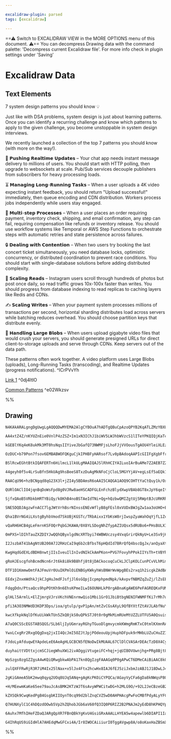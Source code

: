 ```yaml
---

excalidraw-plugin: parsed
tags: [excalidraw]

---
```

==⚠  Switch to EXCALIDRAW VIEW in the MORE OPTIONS menu of this document. ⚠== You can decompress Drawing data with the command palette: 'Decompress current Excalidraw file'. For more info check in plugin settings under 'Saving'


# Excalidraw Data

## Text Elements
7 system design patterns you should know 💡

Just like with DSA problems, system design is just about learning patterns. Once you can identify a recurring challenge and know which patterns to apply to the given challenge, you become unstoppable in system design interviews.

We recently launched a collection of the top 7 patterns you should know (with more on the way!).

🔄 𝗣𝘂𝘀𝗵𝗶𝗻𝗴 𝗥𝗲𝗮𝗹𝘁𝗶𝗺𝗲 𝗨𝗽𝗱𝗮𝘁𝗲𝘀 – Your chat app needs instant message delivery to millions of users. You should start with HTTP polling, then upgrade to websockets at scale. Pub/Sub services decouple publishers from subscribers for heavy processing loads.

⏳ 𝗠𝗮𝗻𝗮𝗴𝗶𝗻𝗴 𝗟𝗼𝗻𝗴-𝗥𝘂𝗻𝗻𝗶𝗻𝗴 𝗧𝗮𝘀𝗸𝘀 – When a user uploads a 4K video expecting instant feedback, you should return "Upload successful!" immediately, then queue encoding and CDN distribution. Workers process jobs independently while users stay engaged.

🔄 𝗠𝘂𝗹𝘁𝗶-𝘀𝘁𝗲𝗽 𝗣𝗿𝗼𝗰𝗲𝘀𝘀𝗲𝘀 – When a user places an order requiring payment, inventory check, shipping, and email confirmation, any step can fail, requiring compensation like refunds or inventory release. You should use workflow systems like Temporal or AWS Step Functions to orchestrate steps with automatic retries and state persistence across failures.

🔒 𝗗𝗲𝗮𝗹𝗶𝗻𝗴 𝘄𝗶𝘁𝗵 𝗖𝗼𝗻𝘁𝗲𝗻𝘁𝗶𝗼𝗻 – When two users try booking the last concert ticket simultaneously, you need database locks, optimistic concurrency, or distributed coordination to prevent race conditions. You should start with single-database solutions before adding distributed complexity.

📖 𝗦𝗰𝗮𝗹𝗶𝗻𝗴 𝗥𝗲𝗮𝗱𝘀 – Instagram users scroll through hundreds of photos but post once daily, so read traffic grows 10x-100x faster than writes. You should progress from database indexing to read replicas to caching layers like Redis and CDNs.

✍️ 𝗦𝗰𝗮𝗹𝗶𝗻𝗴 𝗪𝗿𝗶𝘁𝗲𝘀 – When your payment system processes millions of transactions per second, horizontal sharding distributes load across servers while batching reduces overhead. You should choose partition keys that distribute evenly.

📁 𝗛𝗮𝗻𝗱𝗹𝗶𝗻𝗴 𝗟𝗮𝗿𝗴𝗲 𝗕𝗹𝗼𝗯𝘀 – When users upload gigabyte video files that would crush your servers, you should generate presigned URLs for direct client-to-storage uploads and serve through CDNs. Keep servers out of the data path.

These patterns often work together. A video platform uses Large Blobs (uploads), Long-Running Tasks (transcoding), and Realtime Updates (progress notifications). ^ICrPVvYh

[Link 1](https://www.linkedin.com/posts/hello-interview_7-system-design-patterns-you-should-know-activity-7355632760323035136-wXYF?utm_source=share&utm_medium=member_desktop&rcm=ACoAABFtQmgBg_AYq64cN6By8GmHH99_hfBHg-k) ^0dj4ltlO

[Common Patterns](https://lnkd.in/gmFSfYfT) ^e02Wkzsv

%%
## Drawing
```compressed-json
N4KAkARALgngDgUwgLgAQQQDwMYEMA2AlgCYBOuA7hADTgQBuCpAzoQPYB2KqATLZMzYBXUtiRoIACyhQ4zZAHoFAc0JRJQgEYA6bGwC2CgF7N6hbEcK4OCtptbErHALRY8RMpWdx8Q1TdIEfARcZgRmBShcZQUebQBGAFZtAGYaOiCEfQQOKGZuAG1wMFAwMogSbggASQBhUgAFADV6AE1JdLLIWEQqqCwoTvLMbmcAdgA2OPiAThSAFnieeYAG

AA4xtZ4Z/nKYUZnEie0VnlP4zZSZ+Im1xN3IChJ1biWV5LWJhbWVzcS1lITeYPKQIQjKaTcO4rEHWZTBbgw4oCKCkNgAawQtTY+DYpCqAGJ4ghicShpBNLhsOjlGihBxiNjcfiJKjrMw4LhArlyRAAGaEfD4ADKsAREkEHl5zFRGIQAHVnh00HxkRAZWjMaKYOL0JLKiC6RCOOF8mh4iC2JzsGp9uaVkiuhBacI4NViGbUAUALogvnkbLu7gcIRC

kGEBlYKq4eK8ukMk3MT0hsNqsIIYiveJbGafQ73NWMFjsLhoFJjVVOousTgAOU4YleiXLEzG5au4eYABFMv1M2g+QQwiDNMIGQBRYLZXKen0goRwYi4PuvMaJCuJRZLCbxYFqogcdHB0P4EG46kZ7iD/DDtX9TCDCRjVDMGAyrKoYjhcEcVCcmRMBwzCoDAwgvpIwj4MQqDohwbAUKggC8G4AhTsADocOhABSQgyqgRCYqgTzqKgXbCgAgn+aKaF

OzDUC+b79Pon7fsov6EMBABWOFQKguCjkIPHBFyHARsof7Lv0pBAdoqAAPIcGIIFgXgbFfrkhB8jAvGoIE2AiKQomoNgkgEMEHDKAgvEMuhsHwYRkjmJI4kAVJwFQGwvFwD4Wnuag6iWaojC/sZpk5BZdGgUIqCaAgejZKg9IylanLUZZEb0e+TFfqwrGoBGklmAgFDMNo6HofKlm6TkUD4Fp+C4PSxkZtpehCrFUAlqgbB8n5kiWe5cCoM+/6SU

BSlRcwEGhtBtkIQAFERTn6HilmcL1lkULgMAAIQAJSlRhHCIYAILuoIArBuAMe7Z2AEB7Z2AAB7Z2AK+7Z2AG+7Z2AN+7Z2AC+752AKe7Z2AE+7Z2AHe7Z2AJ+7Z2AIB7r1nYAX7uA+dgAXu2dgC/u2dgCPuyDUOA/dqCAMgEqCtMIpBGSZPG4F5qAmhmwERjK1g8dkSbRJZX5EEWPkefogpEJwwHdQlYQsDJRMTVNUEvlEpA8Yt6EABIACoKw0f

44geyh0f5v4LrSuBfn5HkUAg9hsBeeS8TxzDuAgMkNFoCjCloL5MGYYjAV+egLsEf5aEQk1MMB/oGC+WhWwZMUsKgfJ4qgfW4PQMDoXAaJu6w5l4WweslWVHCAM/E52AAe7WOfaDX0w59P1nYA+7tnYAP7sfd9zhnf9t2fZ9b0V+dgDnu1jD2AB+7uME/KfW/rggtMAlPiZx62nzAA0qgZhfh5WCINgHXp3TUS5FHCAZpS1IRWBk2QdBgRQCIv6o

RAACqU96+hzBCNgqd8qG23X3l+jZI4y5BDAmsR6oAAI5CAQGA1AOQ9COHTtYaCtQuy1k/OxVEhBNACRLDJeUeJMSR2TqbU0qAOJ2FppGRAkZci1XsoKSyOEA6Sy2uhMKLNiAHXQidQuN1wbYxek3B60MgYo3OldQA/7t1zOoAB92cYPQekDO6+NUDDxyNpOhJMfBUnCFZLqpAvwk0CKAwgBl06chgNOKAdEIxBXcqQLSTVD7gUIF5USdE4GQP0Lg

QURlOAClIO4jqnBqDoWsFpd8g0VJRw8aeHSCADFGLEnFchzBlydXwpVBAb8GT8xJpY6qeItKBCEmEEWx9xbQToYRHBfJcQIVfJlYCqTUAKyyHAPEBB0IxzIvKYUqBRQIEGgAMUav4savk8RNQ1H/SWfTgKLV4gJAwyTsDRNQZo1x9N+h/gDigqBlkqRoiTBEwUIhwhsKOoAJF3zqAHXdnGoMIYd2+udQAIHsw2ho9c6gA13fEZ9ARDdoZvXru9BR

SjfxQAoB5VRbkbHRTYBiQy/k8KhB4noBSTAeIdTNi+Qg+hQzbwQMIZgtUj5RWptBJcURKRhAztSWi7S4AdW5jKcwXiFL6SgQA7RyCNRoIEs1PQeIYHJLWr5ZOCArE6Q0cyxwwySqExKafBh0tCJqCcmneECBnBkr4qEBAj8cQYL5tFdJK1eLEBgWJRwXL0F9i8foHwWBbSnMQoANZ3zqADPdyRWM7kN0rv9IGoNMbyIJtUICURdZMQhS+bAaIhS9

SNE5DQDJAgzwFnACC7lgJWtVrhBsrNInssENEvWflyB8gFEsl0xVUDxBWJgZw1aa3oUHO+Em6hrCEQMv0GVotwLyvwbSQhQcsrLi1ZSiMX5MBwo8oEItgQfDmFCAbIyVIHLp3qjAehDSABKGZ2JWXgYg7Oh1ACw5IAeD+3UetueXB5Z1ABXu2dMRb0fmBsUUAyKaitpmIyoxSiBCkyaO5kKEs/MepsiAlSaVmySZhGRcQOiEEDJGE4FEfA4EuRmv

Qha1BVrNG4iLXstgByhbVmod7SkUBjKGSTc/TRbAixx1YbKsW8rjIwspZyaWahOqYjfL1ZcnKsM8sgUFWqjrACDO+dQA27vFwxtw+5lca6gzEWXAG51ACru9w+ugB73cHi+5REavbT1QKoZQfEYAbKXniqONC3JkwqdNIypAcJOTfc7Ug1YiU9vsxZE05B+hJ0CDlE00Eb6boADKBxjo4XSSKiDVWcO5ZwSVyAWUnrhmeayXb9UkHG1ACDawyrnn

vQaRH6HCB4gLeFmrnKSFOQrPqbGJKAWA/0X8YLSDogNhZfypAZIUQsx5dRUBo6+PHsBULXIUsACFcT2FQHNAzWddp0VC5wZQzhN30hEunBWoR0TATmqBq2bAzVLb3ehbdBB6WWTvmSzRc0+0BeAnBDqZbBVAX2nGSgTSHxVGfLU792UfzOVGsBSKnmJazSQmhQ62FcINNmaRCi+DUr6Fol+j8gPcq7q4rhPiZW8IhCkoZEaTWZLyUUmD8JJBqoaS

0mPXS+lDIhTauZXZDIYJwQQhQByxlgdNcXRTbyi74WBWUczsy4VxqGrirQkNyU+Le3Sv9jHLE2K5BdoQIqh7yppLEJQuqDUFJ9WgmPVqwR16dQq31A2g1hqNdclLk+9nIcLWVagZagQuogut5tHa+0c4cMulwh6z05N/Rudwv5cMEZnWRmjTGoMn0KNFiTEK5NKYktIfTHeTMkkpbZoQDmi6AO8zGgLCFxSmP2fpoq2Zitlaq0A+ZQBem4C631r5

I2JszbAT41bAgNtUB200A7J2RHzCaI9q6b2cBfbsT6pHQdId7BRrQfQ4bscQgJx/anQyaXtd504aDEu30r3ya+Y3ZuXC25n+7r3M6A9n3ApUULVL09e+oHnovanK9MBrw3mJFvAzLvPvFSOiB5k7hLOfJfKgNfHfGliHC/KaG/PgB/BAF/D/FYP0ISutL+KAuApZFAsdoZK4nlvxuHPqhwFgjgvQvgqnEQiQnlGQjkGpDVFpNzjQuPJHPTFpMwhZ

KwgHqdGdEXLdBDH8nwtjIIsIveuIlInIvdNIkCkAmPKon+PVG7FovyhPPokIIYsTh+tVBYhwFYnkqTLFOAQ4k4s3num4pEsyj4n4iWC4hwCEv0GEm2oOIKHRDoXoenAkjkEksMnhIQARIEBksmtksYbklCgUiEEUoxuDmUpSm1uiFUnZMrqjsEQRE0raq0ihh0l0j0m4agIMgpBBqMqIPVmyBsqEjMm7g1O5I4UsufAZKsuzuspZIgMWO+CirxFG

gRoHJEscgfohBcmdNcn6rJt6k8i8k9B8hfj8t8jDACkocoqCuCkLJClpKOLCunPCvVLhMimIIquipiJbFijitYHijhDgWDiSp+MOhSpZOeHtnRFaPSigkykcaygpOypFighQdanyjohGG9ouiKmKuQIpDBpxnzJXokQqjLG7qqsEBqo8dqi+HqhBjFMNrsqaoZJhoCbygYHahOrAI6i6mdO6lIpemHlfpMQGgosGvTGGlwcBGHGrLGsIBCLHPSGQ

DTF1D1KmmwOmtFAJFmuVr0UuIKPmlOiENBGyKWkyhWsBNWrWvWpgBEs2rxq1h2icgkZAdBA9gOmiEOuShiWOvansXKTOn0kQHgG5B5HgBRqultBuiEZZNuhajYXlgfqeuejSVMZ3LejIY+ooUPK+sTOJKYtVOjkxHQaaP+jzEBoKcWuyOBimV0c7DBnBniIQIhrkAQKhiCenISdyp2hnHhv0YRplpHBwaRsuC6WJFRhobRkwPRvCYaaTKxp0VyB1

EEdxjZnxmWdhkJjkCJgHuJmdFJsfjJl6sGQpjIcpmphpmdNpk/kAvpvfNBMZqZuZj/lZsEEOTLMxo5pNONFBrWWjmDl2d5kwJMiKoFs1CFuFlHP8dFkZLFrkPFmwIltYizG/lnDYSVlyX4E5L6TJIVn0q5sRvjlbrmlENVrVvVr2S5GXnyC1hUu1p1ggN1r1t/svGocuMNuGmEGNhNpZNNowfNtucwKdituZOtptoZDtswHtnNodtAqJKdq4hdvg

FdqgDdn/PtsaQcs9hpPOtKh9n6EhsKPmeILwI6OUNHLkP0rgABnaKgAWE6PeFAGREQKxFUMEBhbyEWOigQPpT+H0FaLyMilEBGEwEGGgCmKeGqHmf4AQN9o+OgH9gxCroFnzg7jeaUhznZChDnLDoJB6UqsRIjj+ijmjhkcxAFdjtxLxPxIJITltmJCTq5GTr0ZTm2tTupJpNpAzqQHEqTKFKzjYZDhwbzrlSMh5ILlQr5CLoXmLiZCzpLmDjFDL

glHLl5ArmlL+ElZjmrgVJrsVKchVNEnrmwQio1Mbi1GrO1JbiBtbgNENIFWNMFfKi7rMh7qtN7htFtHtI6kIVdLdCHrfvSZ6jwtHiprHqjDJonuGYxqnrZoLlTHvDPEATnqaABQXkXr5CXimeXpsZ2SFTXkicRPXirC0k3hrLgZPO3v1IbMbIID3hbJGgPrbPbI7JoDBRPu7LFNPp0XPv7IvqacvmHGvovjHHHNvgmUmHvu/qcvnMIdJqXLdTXAC

pfi3A3O3NMWdD3KDP3Dps/ioa/gtulp/gvP1pAn/mtZvCGsAXyL9QfBYXtfZtAVJLAbfNuYga/O/J/FipgX/DgVrCAmAhAkQWaj6YguQeWZgoojQXginIQsQrNpaeQqwVQvWbQpsQwrweZCwhdZwqITwhIT8kIkHmIvXHIQobIpLcoVwURRoW2loXojEroZVSYmYkYSYVCnYhYZNI4nAM4jYVkHYcig4W9s4a4dBeEp4VEj4ZVf4WBkEQ0mEXyVk

kwcXfkpkNqlDfKuUikWkTUn5ZkQ0jkS0uQPkSTJ0t0r0gMkMimRUeMtUZZLUTFU5A0Qsuissq0b3u0VEBsl0awD0YpPhgcq3cMY6mMRMfdXSc8mGW8mdJ8vzYsQ9SsRGWsWCmycWtsTCuiHCtbgcUijmiceYGcZitivxVcfircWBPcZqk8VSq8V1HSlip8Ust8RVWym8STCOTytBMCQKkEcKoEJCRKjCdKqPdXlLLDSqqJKiegxiZKJQRmkap7nr

A7aQ0CSScEGSTABSQGS/SLb6ljIyUGmrayRGhyTGuoDlgmvycmkKWmgRmKTxC0tmlKXmnRAWtOgqSWmWkZmiJWmqXWg6JqU2pJDqe2moPqd2l2aJYHDTRw6OpGBOtaYWmfHafOo6Uuk2QiuupHFujuqffuvlqcv6VSRekGdeneg+pIancoi5gXbGUlSzWRe7smQahVuQGBhbgalmdBpwLBrHHmQWchsWQIwCeWThoZrfeyVeSRpZGRqEy2TRnRvK

YwxLCxgRr2RxgOQgDxq2jxII4QcJmI5OZJtJpjPOdeouUpjHuphDFpuk9rMHbLUZuCHuZZIrQKEebxiefZlGk5heTBQHBASFXeb5p0QFj+M+WFhFiQ4Yu1J+Zrt+QlklgBbLdEzc6BTyRBagFBcVu03BRtQhWPP+DVjnHVuEKhSDoKZhSkThXhagH1geYNiRaNqgONqQFNjNvtoC/RatkxRwNlY0rtvtpxcQeZDxeznxQJUJRWfdmiP2mJSKRJXg

FJdoLyAfduqwEYApdeLeE6AeAgHLGCBCN5fENoDwIkMUAAL67ClDlCVASArDEAcTzD8X4CyS8g9AKXQADC8gjBoDjCbhKsXALAOjKubjLAgiaU2MzBjDaCJBnCJDXA7grApBnApAghPDEAvDmi7h2u5gzDzCrDXBjAzATA7Bqh9TgiQgqjaXlBwi6hKUoiahYg4h4iEikgkhIAjhgEuh8lMhFusjFMchcjVS8gnMihihmv6iZgggahyiKhhvKi8C

duyhaittVDttxjcmSCJiegWhuXWi2ivAOggiVtugeiFC+hqj+jqUIBOVUwnjhg+PRg8Bjt8mTvHiphOjpj9hVopArA3BvDvAgjVgljcCTAPtbJ1g5qrhTAVhjArDJtOjsQ9jBArgDhDgIAjhjjECThZDVSzhrtOgLi3aXsXDrjKuLAzDbAdj7gRhHgSDSCyDyBKAUBEfaAHiYgwK6AGAKB6N5AKB9RCi/n5Qa5FQAD6YwiW09Gqqu3g9uQEzgkUi

WpSzgs0zgGZZgsA4wKQiQRwgbkwAbPA17kn8QgIzgFAAAGq0P0gAPwCT6DMeCAiBiAAC8k0DbAAZDp8x5gUIPoIZ9kPoBHMx9lOiANKZ6IDZ2RNiGRGRJNv0lAAAIr6DKCTbKDMdkStDAJAjYC1gTCTYwBrAADi+gcscsMwMwzHkgfIk2csa2R4Z4psZHV4oHIIulVQgAPBuAAI+wUAUKFth1Wt6N6J9hQF5VUNV7V/EN6HNHh3IIoAoERxQCR9h

zulQXFFRwRjR3R7iM4Ix25lNax+x5lJx4Ftx2hcwHx8IAJ6fEJ5ziJxbmJzABJ1J18DwLJ4Gwp4kEpxMCp+p1pxZ/p6IAgMZyZIEOZ1ALp1ZzZ3Zw505y5254Zx52wF5z5/54F8F6F+F5F9F7Fwl0lyl2lxl1lzl7tE27JfJdwGcDJapepTKdwJm90AMJZYZRIMZYMK+xxu4AT6WOgANLZUhh4j5tuy5ZaAZB5fgM1xIBV1VzV4eHVw17CPMiK6j

2gKiGAmeA5bK2mwq0qyq2UOq8UJq5ANq+gAgKcPKOiCYPQCa/AGayVyCFa6gDa8kNWqsP8GMGuM63uE6G69WvJwkOuCkNWoCHJwGyG0qGjzwGsF61cGsKsEm1sPMDwJWOUKm/K2j7jxANmwpbm+qIOwW8yMW6W2SOW9SJWwyNWyyFT3W+xo236DzNqLqOqDiAaGmDHz2+G/28X/m3n224Xx22qHGie+aJaLO7APO1H0u+6LB36AGFu5e4z2qJaXr

+H/MEewmKaKe65ee79auJcAsBMK2KTzWJT6sAvyWPWCitwDG+h2MLG9O/+92L2JeCBzeGB2qPxBOFODB6u/OIuH/Eh2uGsImx67MDMOsKL4eFUF1wRwoPgIeKwhGCoPoH6TCg+QrQPkArF5AvFD+ESY/sVwtbs9KuBQbEN/DWgNAeOzAero1zZ7oBEBBgZaL+FQErcOun/Hrj/3RB/8bAygQAcANAEKwkeGPKAHJTFZo8o+KlKAGpQ0o49YBD4Cn

kZXSQk9CwqKedPgB4GsgbKIIOynT0cq99d2blZnqCVZ5wD0AHPHAcgPwFoCMBfPdyALyYFC9HMJ/KVmLzlbpsq0UvNVuADg7h8vIooP+NwE1bQA+o2QIyhLyGAMApqk2CtvGEZCFt0+EAAkKWn8F8gXBekQhrkGqCMRRQ+bNPvHxLZBCfiUAMIVkHcHJ9PBUQ2tuyCz48hdgEAYIdyHiGMR+kufYdhKBr6xCQheQrIBEO7au8VQWQnIdVASH6BKh

Q7HUNXylC1C4hDQzdOOwb5Vp2hZQhobJGb6aV60fQ3IQ0P6RIZ2B2PNAJm2yEdD8hKPHQYpVGH1DGIXlEQegGJ6lCxh4Q5hmRAqrwR6M4/FYaEMYjjgGQ+wyxkcIkBchLG2w1YVkEuHwQFYWvKoJ4PuGnCsg/Sbvl0N1B99ygSjfAKp3naAhtAEwX9tezGCzBAQ8wWYYCNaBZgbeO4ZYFJ3d5rhf2gfCAIhgMC2DCwBAMBIiG0CHA7gUItVicPKH

6Auhx7MfhIHeFZDaQJARgQpXR7FBnQBkYgKvU4GsiGRxAAALLHYEA5w4apewlb6DIAPI1IagHl4QBJsOIS9hAGJaUg5oPAC4HRBVFjA1Rqo1ACsC9Z0C1Q26ZQKGC5BvDlASo+TjCF4DXs1RVo7UbqIgBkjWRdQ3IE0IQCDDpUxw1kRu2yDbpIwcSXEU6ByDCjuAwvMUZAGwBEA4AwYvQSCA4CbsoxIvNygJGlbxjQxEAdxO1iYC1g4xughMU6HT

G4IhRqUS9iGIdHlA7AHEdqMwGFCxi4A/Ir8IWOCAiiiurI0TggAVgwp8A/o8oKaxHaZBSmXAcQdxAMAvDegzlGQVK3y5QDRRXfAwMKD7HDJCuMA/cIijIi7c2xHY8fmYLACy9IAJzcILYNVYgBVWQAA=
```
%%